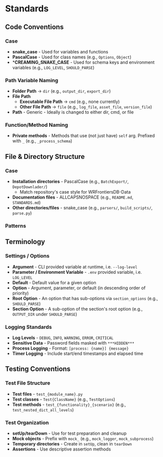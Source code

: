 # Standards

## Code Conventions

### Case
- **snake_case** - Used for variables and functions
- **PascalCase** - Used for class names (e.g., `Options`, `Object`)
- ***CREAMING_SNAKE_CASE** - Used for schema keys and environment variables (e.g., `LOG_LEVEL`, `SHOULD_PARSE`)

### Path Variable Naming
* **Folder Path** → `dir` (e.g., `output_dir`, `export_dir`)
* **File Path**
  * **Executable File Path** → `cmd` (e.g., none currently)
  * **Other File Path** → `file` (e.g., `log_file`, `asset_file`, `version_file`)
* **Path** - Generic - Ideally is changed to either dir, cmd, or file

### Function/Method Naming
* **Private methods** - Methods that use (not just have) `self` arg. Prefixed with `_` (e.g., `_process_schema`)
  
## File & Directory Structure

### Case
* **Installation directories** - PascalCase (e.g., `BatchExport/`, `DepotDownlader/`)
  * Match repository's case style for WRFrontiersDB-Data
* **Documentation files** - ALLCAPSNOSPACE (e.g., `README.md`, `STANDARDS.md`)
* **Other directories/files** - snake_case (e.g., `parsers/`, `build_scripts/`, `parse.py`)

### Patterns

## Terminology

### Settings / Options
* **Argument** - CLI provided variable at runtime, i.e. `--log-level`
* **Parameter / Environment Variable** - `.env` provided variable, i.e. `LOG_LEVEL`
* **Default** - Default value for a given option
* **Option** - Argument, parameter, or default (in descending order of priority)
* **Root Option** - An option that has sub-options via `section_options` (e.g., `SHOULD_PARSE`)
* **Section Option** - A sub-option of the section's root option (e.g., `OUTPUT_DIR` under `SHOULD_PARSE`)

### Logging Standards
* **Log Levels** - `DEBUG`, `INFO`, `WARNING`, `ERROR`, `CRITICAL`
* **Sensitive Data** - Password fields masked with `***HIDDEN***`
* **Process Logging** - Format: `[process: {name}] {message}`
* **Timer Logging** - Include start/end timestamps and elapsed time

## Testing Conventions

### Test File Structure
* **Test files** - `test_{module_name}.py`
* **Test classes** - `Test{ClassName}` (e.g., `TestOptions`)
* **Test methods** - `test_{functionality}_{scenario}` (e.g., `test_nested_dict_all_levels`)

### Test Organization
* **setUp/tearDown** - Use for test preparation and cleanup
* **Mock objects** - Prefix with `mock_` (e.g., `mock_logger`, `mock_subprocess`)
* **Temporary directories** - Create in `setUp`, clean in `tearDown`
* **Assertions** - Use descriptive assertion methods
